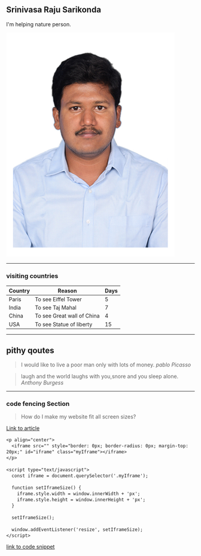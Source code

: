 ## Srinivasa Raju Sarikonda

I'm helping nature person.

![Vasu Photo](https://github.com/SSrinivasaRaju/assignment2_Sarikonda/blob/main/vasu_photo.jpg)

---
### visiting countries
| Country | Reason | Days |
|---------|--------|------|
| Paris | To see Eiffel Tower | 5|
| India | To see Taj Mahal | 7 |
| China | To see Great wall of China | 4 |
| USA | To see Statue of liberty | 15 |

----
## pithy qoutes
>I would like to live a poor man only with lots of money.  *pablo Picasso*

>laugh and the world laughs with you,snore and you sleep alone.  *Anthony Burgess*

----

### code fencing Section

>How do I make my website fit all screen sizes?

[Link to article](https://stackoverflow.com/questions/75302385/how-do-i-make-my-website-fit-all-screen-sizes)

```
<p align="center">
  <iframe src="" style="border: 0px; border-radius: 0px; margin-top: 20px;" id="iframe" class="myIframe"></iframe>
</p>

<script type="text/javascript"> 
  const iframe = document.querySelector('.myIframe');

  function setIframeSize() {
    iframe.style.width = window.innerWidth + 'px';
    iframe.style.height = window.innerHeight + 'px';
  }

  setIframeSize();

  window.addEventListener('resize', setIframeSize);
</script>
```
[link to code snippet](https://stackoverflow.com/questions/75302385/how-do-i-make-my-website-fit-all-screen-sizes)
